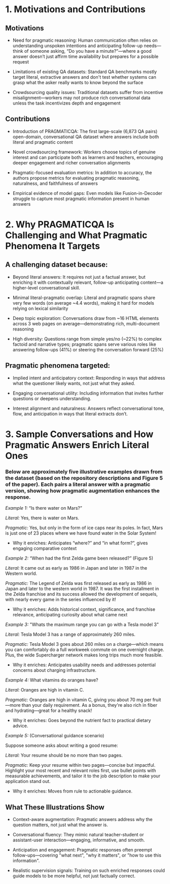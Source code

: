 # 1. Motivations and Contributions

## Motivations

- Need for pragmatic reasoning: Human communication often relies on understanding unspoken intentions and anticipating follow-up needs—think of someone asking, “Do you have a minute?”—where a good answer doesn’t just affirm time availability but prepares for a possible request 


- Limitations of existing QA datasets: Standard QA benchmarks mostly target literal, extractive answers and don't test whether systems can grasp what the asker really wants to know beyond the surface 

- Crowdsourcing quality issues: Traditional datasets suffer from incentive misalignment—workers may not produce rich conversational data unless the task incentivizes depth and engagement 


## Contributions

- Introduction of PRAGMATICQA: The first large-scale (6,873 QA pairs) open-domain, conversational QA dataset where answers include both literal and pragmatic content 


- Novel crowdsourcing framework: Workers choose topics of genuine interest and can participate both as learners and teachers, encouraging deeper engagement and richer conversation alignments 


- Pragmatic-focused evaluation metrics: In addition to accuracy, the authors propose metrics for evaluating pragmatic reasoning, naturalness, and faithfulness of answers 

- Empirical evidence of model gaps: Even models like Fusion-in-Decoder struggle to capture most pragmatic information present in human answers 


# 2. Why PRAGMATICQA Is Challenging and What Pragmatic Phenomena It Targets

## A challenging dataset because:

- Beyond literal answers: It requires not just a factual answer, but enriching it with contextually relevant, follow-up anticipating content—a higher-level conversational skill.

- Minimal literal-pragmatic overlap: Literal and pragmatic spans share very few words (on average ~4.4 words), making it hard for models relying on lexical similarity 

- Deep topic exploration: Conversations draw from ~16 HTML elements across 3 web pages on average—demonstrating rich, multi-document reasoning 


- High diversity: Questions range from simple yes/no (~22%) to complex factoid and narrative types; pragmatic spans serve various roles like answering follow-ups (41%) or steering the conversation forward (25%) 


## Pragmatic phenomena targeted:

- Implied intent and anticipatory context: Responding in ways that address what the questioner likely wants, not just what they asked.

- Engaging conversational utility: Including information that invites further questions or deepens understanding.

- Interest alignment and naturalness: Answers reflect conversational tone, flow, and anticipation in ways that literal extracts don’t.

# 3. Sample Conversations and How Pragmatic Answers Enrich Literal Ones

### Below are approximately five illustrative examples drawn from the dataset (based on the repository descriptions and Figure 5 of the paper). Each pairs a literal answer with a pragmatic version, showing how pragmatic augmentation enhances the response.

*Example 1:* “Is there water on Mars?”

*Literal:* Yes, there is water on Mars.

*Pragmatic:* Yes, but only in the form of ice caps near its poles. In fact, Mars is just one of 23 places where we have found water in the Solar System!

- Why it enriches: Anticipates “where?” and “in what form?”, gives engaging comparative context 

*Example 2:* “When had the first Zelda game been released?” (Figure 5)

*Literal:* It came out as early as 1986 in Japan and later in 1987 in the Western world.

*Pragmatic:* The Legend of Zelda was first released as early as 1986 in Japan and later to the western world in 1987. It was the first installment in the Zelda franchise and its success allowed the development of sequels, with nearly every game in the series influenced by it!

- Why it enriches: Adds historical context, significance, and franchise relevance, anticipating curiosity about what came next 

*Example 3:* "Whats the maximum range you can go with a Tesla model 3"

*Literal:* Tesla Model 3 has a range of approximately 260 miles.

*Pragmatic:* Tesla Model 3 goes about 260 miles on a charge—which means you can comfortably do a full workweek commute on one overnight charge. Plus, the wide Supercharger network makes long trips much more feasible.

- Why it enriches: Anticipates usability needs and addresses potential concerns about charging infrastructure.

*Example 4:* What vitamins do oranges have?

*Literal:* Oranges are high in vitamin C.

*Pragmatic:* Oranges are high in vitamin C, giving you about 70 mg per fruit—more than your daily requirement. As a bonus, they're also rich in fiber and hydrating—great for a healthy snack!

- Why it enriches: Goes beyond the nutrient fact to practical dietary advice.

*Example 5:* (Conversational guidance scenario)

Suppose someone asks about writing a good resume:

*Literal:* Your resume should be no more than two pages.

*Pragmatic:* Keep your resume within two pages—concise but impactful. Highlight your most recent and relevant roles first, use bullet points with measurable achievements, and tailor it to the job description to make your application stand out.

- Why it enriches: Moves from rule to actionable guidance.

## What These Illustrations Show

- Context-aware augmentation: Pragmatic answers address why the question matters, not just what the answer is.

- Conversational fluency: They mimic natural teacher-student or assistant-user interaction—engaging, informative, and smooth.

- Anticipation and engagement: Pragmatic responses often preempt follow-ups—covering "what next", "why it matters", or "how to use this information".

- Realistic supervision signals: Training on such enriched responses could guide models to be more helpful, not just factually correct.